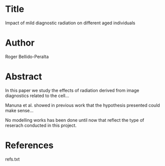 # Title
Impact of mild diagnostic radiation on different aged individuals

# Author
Roger Bellido-Peralta

# Abstract
In this paper we study the effects of radiation derived from image diagnostics related to the cell...

Manuna et al. showed in previous work that the hypothesis presented could make sense...

No modelling works has been done until now that reflect the type of reserach conducted in this project.

# References
refs.txt
